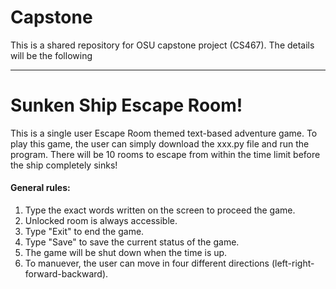 # Capstone
This is a shared repository for OSU capstone project (CS467).
The details will be the following

--------------------
# Sunken Ship Escape Room!

This is a single user Escape Room themed text-based adventure game. To play this game, the user can simply download the xxx.py file and run the program. There will be 10 rooms to escape from within the time limit before the ship completely sinks!

#### General rules:
1. Type the exact words written on the screen to proceed the game.
2. Unlocked room is always accessible.
3. Type "Exit" to end the game.
4. Type "Save" to save the current status of the game.
5. The game will be shut down when the time is up.
6. To manuever, the user can move in four different directions (left-right-forward-backward).
